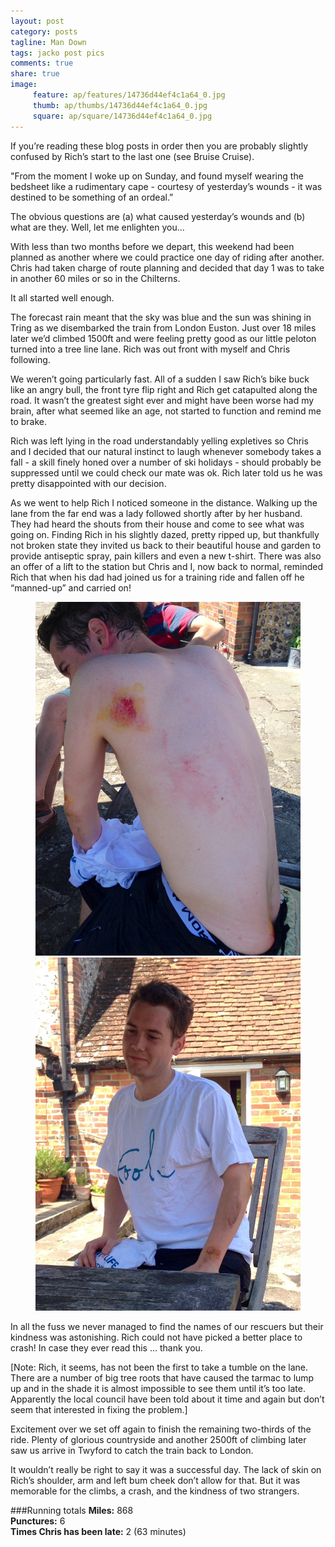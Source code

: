 ```yaml
---
layout: post
category: posts
tagline: Man Down
tags: jacko post pics
comments: true
share: true
image: 
     feature: ap/features/14736d44ef4c1a64_0.jpg
     thumb: ap/thumbs/14736d44ef4c1a64_0.jpg
     square: ap/square/14736d44ef4c1a64_0.jpg
---
```

If you’re reading these blog posts in order then you are probably slightly confused by Rich’s start to the last one (see Bruise Cruise).

"From the moment I woke up on Sunday, and found myself wearing the bedsheet like a rudimentary cape - courtesy of yesterday’s wounds - it was destined to be something of an ordeal.”

The obvious questions are (a) what caused yesterday’s wounds and (b) what are they. Well, let me enlighten you...

With less than two months before we depart, this weekend had been planned as another where we could practice one day of riding after another. Chris had taken charge of route planning and decided that day 1 was to take in another 60 miles or so in the Chilterns.

It all started well enough.

The forecast rain meant that the sky was blue and the sun was shining in Tring as we disembarked the train from London Euston. Just over 18 miles later we’d climbed 1500ft and were feeling pretty good as our little peloton turned into a tree line lane. Rich was out front with myself and Chris following. 

We weren’t going particularly fast. All of a sudden I saw Rich’s bike buck like an angry bull, the front tyre flip right and Rich get catapulted along the road. It wasn’t the greatest sight ever and might have been worse had my brain, after what seemed like an age, not started to function and remind me to brake.

Rich was left lying in the road understandably yelling expletives so Chris and I decided that our natural instinct to laugh whenever somebody takes a fall - a skill finely honed over a number of ski holidays - should probably be suppressed until we could check our mate was ok. Rich later told us he was pretty disappointed with our decision.

As we went to help Rich I noticed someone in the distance. Walking up the lane from the far end was a lady followed shortly after by her husband. They had heard the shouts from their house and come to see what was going on. Finding Rich in his slightly dazed, pretty ripped up, but thankfully not broken state they invited us back to their beautiful house and garden to provide antiseptic spray, pain killers and even a new t-shirt. There was also an offer of a lift to the station but Chris and I, now back to normal, reminded Rich that when his dad had joined us for a training ride and fallen off he “manned-up” and carried on!

<figure class="half">
<a href="/images/ap/standard/14736d44ef4c1a64_1.jpg">
<img src="/images/ap/standard/14736d44ef4c1a64_1.jpg">
</a>
<a href="/images/ap/standard/14736d44ef4c1a64_2.jpg">
<img src="/images/ap/standard/14736d44ef4c1a64_2.jpg">
</a>
</figure>

In all the fuss we never managed to find the names of our rescuers but their kindness was astonishing. Rich could not have picked a better place to crash! In case they ever read this … thank you.

[Note: Rich, it seems, has not been the first to take a tumble on the lane. There are a number of big tree roots that have caused the tarmac to lump up and in the shade it is almost impossible to see them until it’s too late. Apparently the local council have been told about it time and again but don’t seem that interested in fixing the problem.]

Excitement over we set off again to finish the remaining two-thirds of the ride. Plenty of glorious countryside and another 2500ft of climbing later saw us arrive in Twyford to catch the train back to London.

It wouldn’t really be right to say it was a successful day. The lack of skin on Rich’s shoulder, arm and left bum cheek don’t allow for that. But it was memorable for the climbs, a crash, and the kindness of two strangers. 

###Running totals
<i class="icon-road"></i>**Miles:** 868<br>
<i class="icon-wrench"></i>**Punctures:** 6<br>
<i class="icon-time"></i>**Times Chris has been late:** 2 (63 minutes)<br>
